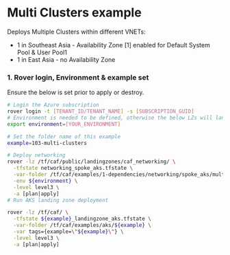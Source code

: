 # Multi Clusters example

Deploys Multiple Clusters within different VNETs:
- 1 in Southeast Asia - Availability Zone [1] enabled for Default System Pool & User Pool1
- 1 in East Asia - no Availability Zone

### 1. Rover login, Environment & example set
Ensure the below is set prior to apply or destroy.
```bash
# Login the Azure subscription
rover login -t [TENANT_ID/TENANT_NAME] -s [SUBSCRIPTION_GUID]
# Environment is needed to be defined, otherwise the below LZs will land into sandpit which someone else is working on
export environment=[YOUR_ENVIRONMENT]

```

```bash
# Set the folder name of this example
example=103-multi-clusters

# Deploy networking
rover -lz /tf/caf/public/landingzones/caf_networking/ \
  -tfstate networking_spoke_aks.tfstate \
  -var-folder /tf/caf/examples/1-dependencies/networking/spoke_aks/multi_region \
  -env ${environment} \
  -level level3 \
  -a [plan|apply]
# Run AKS landing zone deployment

rover -lz /tf/caf/ \
  -tfstate ${example}_landingzone_aks.tfstate \
  -var-folder /tf/caf/examples/aks/${example} \
  -var tags={example=\"${example}\"} \
  -level level3 \
  -a [plan|apply]
```

